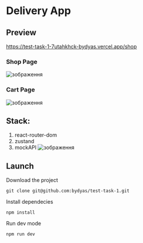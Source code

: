 # Delivery App

## Preview

https://test-task-1-7utahkhck-bydyas.vercel.app/shop

### Shop Page
![зображення](https://github.com/bydyas/test-task-1/assets/74198494/b7aa65a4-ee16-4ee2-a2ef-098b926a9da2)

### Cart Page
![зображення](https://github.com/bydyas/test-task-1/assets/74198494/09326871-5d5c-4df3-b3eb-a25b0cc946af)

## Stack:
1. react-router-dom
2. zustand
3. mockAPI
![зображення](https://github.com/bydyas/test-task-1/assets/74198494/de59423a-73d7-4453-b11d-c7aa170db365)

## Launch

Download the project
```
git clone git@github.com:bydyas/test-task-1.git
```
Install dependecies
```
npm install
```
Run dev mode
```
npm run dev
```
